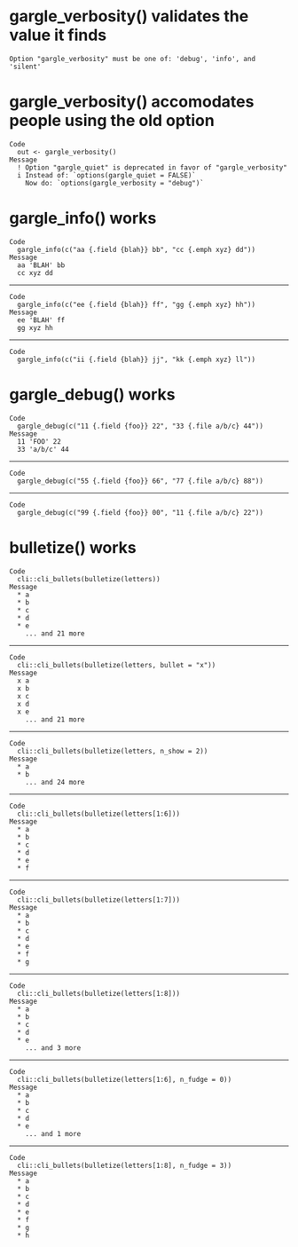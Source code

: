 # gargle_verbosity() validates the value it finds

    Option "gargle_verbosity" must be one of: 'debug', 'info', and 'silent'

# gargle_verbosity() accomodates people using the old option

    Code
      out <- gargle_verbosity()
    Message
      ! Option "gargle_quiet" is deprecated in favor of "gargle_verbosity"
      i Instead of: `options(gargle_quiet = FALSE)`
        Now do: `options(gargle_verbosity = "debug")`

# gargle_info() works

    Code
      gargle_info(c("aa {.field {blah}} bb", "cc {.emph xyz} dd"))
    Message
      aa 'BLAH' bb
      cc xyz dd

---

    Code
      gargle_info(c("ee {.field {blah}} ff", "gg {.emph xyz} hh"))
    Message
      ee 'BLAH' ff
      gg xyz hh

---

    Code
      gargle_info(c("ii {.field {blah}} jj", "kk {.emph xyz} ll"))

# gargle_debug() works

    Code
      gargle_debug(c("11 {.field {foo}} 22", "33 {.file a/b/c} 44"))
    Message
      11 'FOO' 22
      33 'a/b/c' 44

---

    Code
      gargle_debug(c("55 {.field {foo}} 66", "77 {.file a/b/c} 88"))

---

    Code
      gargle_debug(c("99 {.field {foo}} 00", "11 {.file a/b/c} 22"))

# bulletize() works

    Code
      cli::cli_bullets(bulletize(letters))
    Message
      * a
      * b
      * c
      * d
      * e
        ... and 21 more

---

    Code
      cli::cli_bullets(bulletize(letters, bullet = "x"))
    Message
      x a
      x b
      x c
      x d
      x e
        ... and 21 more

---

    Code
      cli::cli_bullets(bulletize(letters, n_show = 2))
    Message
      * a
      * b
        ... and 24 more

---

    Code
      cli::cli_bullets(bulletize(letters[1:6]))
    Message
      * a
      * b
      * c
      * d
      * e
      * f

---

    Code
      cli::cli_bullets(bulletize(letters[1:7]))
    Message
      * a
      * b
      * c
      * d
      * e
      * f
      * g

---

    Code
      cli::cli_bullets(bulletize(letters[1:8]))
    Message
      * a
      * b
      * c
      * d
      * e
        ... and 3 more

---

    Code
      cli::cli_bullets(bulletize(letters[1:6], n_fudge = 0))
    Message
      * a
      * b
      * c
      * d
      * e
        ... and 1 more

---

    Code
      cli::cli_bullets(bulletize(letters[1:8], n_fudge = 3))
    Message
      * a
      * b
      * c
      * d
      * e
      * f
      * g
      * h

